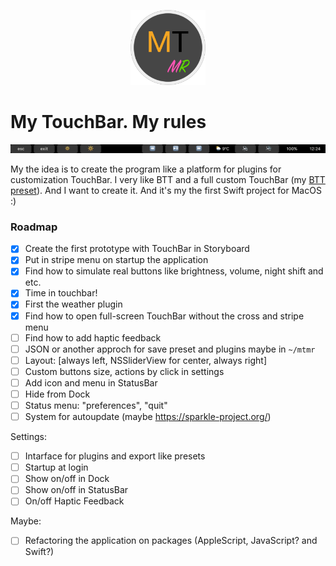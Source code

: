 <p align="center">
    <img src="Resources/logo.png" width="120">
</p>

# My TouchBar. My rules

<p align="center">
    <img src="Resources/TouchBar-v0.3.png">
</p>

My the idea is to create the program like a platform for plugins for customization TouchBar. I very like BTT and a full custom TouchBar (my [BTT preset](https://github.com/Toxblh/btt-touchbar-preset)). And I want to create it. And it's my the first Swift project for MacOS :)

### Roadmap
- [x] Create the first prototype with TouchBar in Storyboard
- [x] Put in stripe menu on startup the application
- [x] Find how to simulate real buttons like brightness, volume, night shift and etc.
- [x] Time in touchbar!
- [x] First the weather plugin
- [x] Find how to open full-screen TouchBar without the cross and stripe menu
- [ ] Find how to add haptic feedback
- [ ] JSON or another approch for save preset and plugins maybe in `~/mtmr`
- [ ] Layout: [always left, NSSliderView for center, always right]
- [ ] Custom buttons size, actions by click in settings
- [ ] Add icon and menu in StatusBar
- [ ] Hide from Dock
- [ ] Status menu: "preferences", "quit"
- [ ] System for autoupdate (maybe https://sparkle-project.org/)

Settings:
- [ ] Intarface for plugins and export like presets
- [ ] Startup at login
- [ ] Show on/off in Dock
- [ ] Show on/off in StatusBar
- [ ] On/off Haptic Feedback

Maybe:
- [ ] Refactoring the application on packages (AppleScript, JavaScript? and Swift?)
